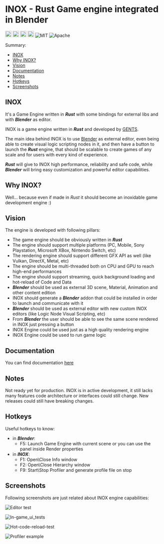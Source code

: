 # **INOX** - Rust Game engine integrated in Blender

[<img alt="github repository" src="https://img.shields.io/badge/github-gents83/INOX-8da0cb?logo=github" height="20">](https://github.com/gents83/INOX)
[<img alt="github pages" src="https://img.shields.io/badge/Docs-github-brightgreen" height="20">](https://gents83.github.io/INOX/)
[<img alt="github workflow sattus" src="https://img.shields.io/github/workflow/status/gents83/INOX/Deploy%20on%20Github%20Pages?style=plastic" height="20">](https://github.com/gents83/INOX/actions)
[<img alt="github sponsor" src="https://img.shields.io/github/sponsors/gents83?style=plastic" height="20">](https://github.com/sponsors/gents83)
![MIT](https://img.shields.io/badge/license-MIT-blue.svg)
![Apache](https://img.shields.io/badge/license-Apache-blue.svg)


Summary:
  - [INOX](#sabi)
  - [Why INOX?](#why-inox)
  - [Vision](#vision)
  - [Documentation](#documentation)
  - [Notes](#notes)
  - [Hotkeys](#hotkeys)
  - [Screenshots](#screenshots)


## INOX

It's a Game Engine written in _**Rust**_ with some bindings for external libs and with _**Blender**_ as editor.

INOX is a game engine written in _**Rust**_ and developed by [GENTS](https://twitter.com/gents83). 

The main idea behind INOX is to use [Blender](https://www.blender.org/) as external editor, even being able to create visual logic scripting nodes in it, and then have a button to launch the _**Rust**_ engine, that should be scalable to create games of any scale and for users with every kind of experience.

_**Rust**_ will give to INOX high performance, reliability and safe code, while _**Blender**_ will bring easy customization and powerful editor capabilities.


## Why INOX?

Well... because even if made in _Rust_ it should become an inoxidable game development engine :)


## Vision

The engine is developed with following pillars:
- The game engine should be obviously written in _**Rust**_
- The engine should support multiple platforms (PC, Mobile, Sony Playstation, Microsoft XBox, Nintendo Switch, etc)
- The rendering engine should support different GFX API as well (like Vulkan, DirectX, Metal, etc)
- The engine should be multi-threaded both on CPU and GPU to reach high-end performances
- The engine should support streaming, quick background loading and hot-reload of Code and Data
- _**Blender**_ should be used as external 3D scene, Material, Animation and other content edition 
- INOX should generate a _**Blender**_ addon that could be installed in order to launch and communicate with it
- _**Blender**_ should be used as external editor with new custom INOX editors (like Logic Node Visual Scripting, etc) 
- From _**Blender**_ the user should be able to see the same scene rendered in INOX just pressing a button
- INOX Engine could be used just as a high quality rendering engine
- INOX Engine could be used to run game logic  


## Documentation 

You can find documentation [here](https://gents83.github.io/INOX/)

## Notes

Not ready yet for production.
INOX is in active development, it still lacks many features code architecture or interfaces could still change. 
New releases could still have breaking changes.


## Hotkeys

Useful hotkeys to know:
- in **_Blender_**:
  - F5: Launch Game Engine with current scene or you can use the panel inside Render properties
- in **_INOX_**:
  - F1: Open\Close Info window
  - F2: Open\Close Hierarchy window
  - F9: Start\Stop Profiler and generate profile file on stop


## Screenshots

Following screenshots are just related about INOX engine capabilities:

![Editor test](https://user-images.githubusercontent.com/62186646/130697761-056e6de4-fccb-42fc-8271-ccfa9ab0544f.gif)

![In-game_ui_tests](https://user-images.githubusercontent.com/62186646/127272503-6ff30eba-ea2a-46a0-bdc7-9be6cc32aee1.gif)

![Hot-code-reload-test](https://user-images.githubusercontent.com/62186646/130698279-9daa7b9a-1f3c-4556-be0c-37f8a1c4431e.gif)

![Profiler example](https://user-images.githubusercontent.com/62186646/120451742-f9968e80-c391-11eb-962e-13d132e09847.jpg)
